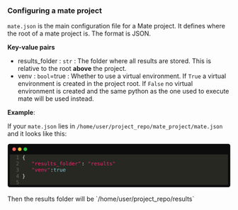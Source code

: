
### Configuring a mate project

`mate.json` is the main configuration file for a Mate project. It defines where the root of a mate project is. The format is JSON.

**Key-value pairs**

- results_folder : `str` : The folder where all results are stored. This is relative to the root **above** the project.
- venv : `bool`=true : Whether to use a virtual environment. If `True` a virtual environment is created in the project root. If `False` no virtual environment is created and the same python as the one used to execute mate will be used instead.

**Example**:

If your `mate.json` lies in `/home/user/project_repo/mate_project/mate.json` and it looks like this:
<p align="center" style="">
            <img src="./imgs/json_64c5d0a33c1e69c9db33729d10436088.svg" alt="Your Image">
        </p>
Then the results folder will be `/home/user/project_repo/results`